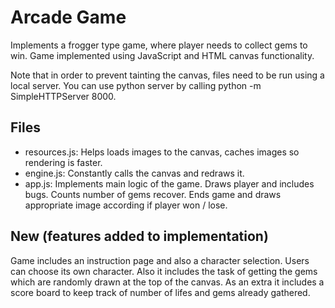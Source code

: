 
# Arcade Game

Implements a frogger type game, where player needs to collect gems to win. Game implemented using JavaScript and HTML canvas functionality.

Note that in order to prevent tainting the canvas, files need to be run using a local server. You can use python server by calling python -m SimpleHTTPServer 8000.

## Files
- resources.js: Helps loads images to the canvas, caches images so rendering is faster.
- engine.js: Constantly calls the canvas and redraws it.
- app.js: Implements main logic of the game. Draws player and includes bugs. Counts number of gems recover. Ends game and draws appropriate image according if player won / lose.

## New (features added to implementation)

Game includes an instruction page and also a character selection. Users can choose its own character. Also it includes the task of getting the gems which are randomly drawn at the top of the canvas. As an extra it includes a score board to keep track of number of lifes and gems already gathered.

